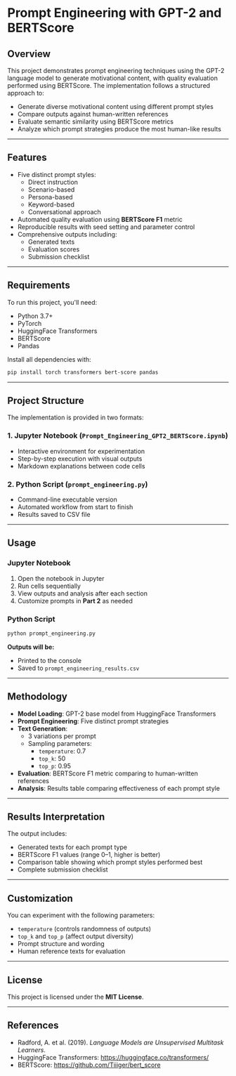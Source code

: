 # Prompt Engineering with GPT-2 and BERTScore

## Overview

This project demonstrates prompt engineering techniques using the GPT-2 language model to generate motivational content, with quality evaluation performed using BERTScore. The implementation follows a structured approach to:

- Generate diverse motivational content using different prompt styles  
- Compare outputs against human-written references  
- Evaluate semantic similarity using BERTScore metrics  
- Analyze which prompt strategies produce the most human-like results  

---

## Features

- Five distinct prompt styles:
  - Direct instruction
  - Scenario-based
  - Persona-based
  - Keyword-based
  - Conversational approach  
- Automated quality evaluation using **BERTScore F1** metric  
- Reproducible results with seed setting and parameter control  
- Comprehensive outputs including:
  - Generated texts
  - Evaluation scores
  - Submission checklist  

---

## Requirements

To run this project, you'll need:

- Python 3.7+
- PyTorch
- HuggingFace Transformers
- BERTScore
- Pandas

Install all dependencies with:

```bash
pip install torch transformers bert-score pandas
```

---

## Project Structure

The implementation is provided in two formats:

### 1. Jupyter Notebook (`Prompt_Engineering_GPT2_BERTScore.ipynb`)
- Interactive environment for experimentation  
- Step-by-step execution with visual outputs  
- Markdown explanations between code cells  

### 2. Python Script (`prompt_engineering.py`)
- Command-line executable version  
- Automated workflow from start to finish  
- Results saved to CSV file  

---

## Usage

### Jupyter Notebook

1. Open the notebook in Jupyter
2. Run cells sequentially
3. View outputs and analysis after each section
4. Customize prompts in **Part 2** as needed

### Python Script

```bash
python prompt_engineering.py
```

**Outputs will be:**
- Printed to the console
- Saved to `prompt_engineering_results.csv`

---

## Methodology

- **Model Loading**: GPT-2 base model from HuggingFace Transformers  
- **Prompt Engineering**: Five distinct prompt strategies  
- **Text Generation**:
  - 3 variations per prompt
  - Sampling parameters:
    - `temperature`: 0.7
    - `top_k`: 50
    - `top_p`: 0.95  
- **Evaluation**: BERTScore F1 metric comparing to human-written references  
- **Analysis**: Results table comparing effectiveness of each prompt style  

---

## Results Interpretation

The output includes:

- Generated texts for each prompt type  
- BERTScore F1 values (range 0–1, higher is better)  
- Comparison table showing which prompt styles performed best  
- Complete submission checklist  

---

## Customization

You can experiment with the following parameters:

- `temperature` (controls randomness of outputs)  
- `top_k` and `top_p` (affect output diversity)  
- Prompt structure and wording  
- Human reference texts for evaluation  

---

## License

This project is licensed under the **MIT License**.

---

## References

- Radford, A. et al. (2019). *Language Models are Unsupervised Multitask Learners*.  
- HuggingFace Transformers: https://huggingface.co/transformers/  
- BERTScore: https://github.com/Tiiiger/bert_score  

